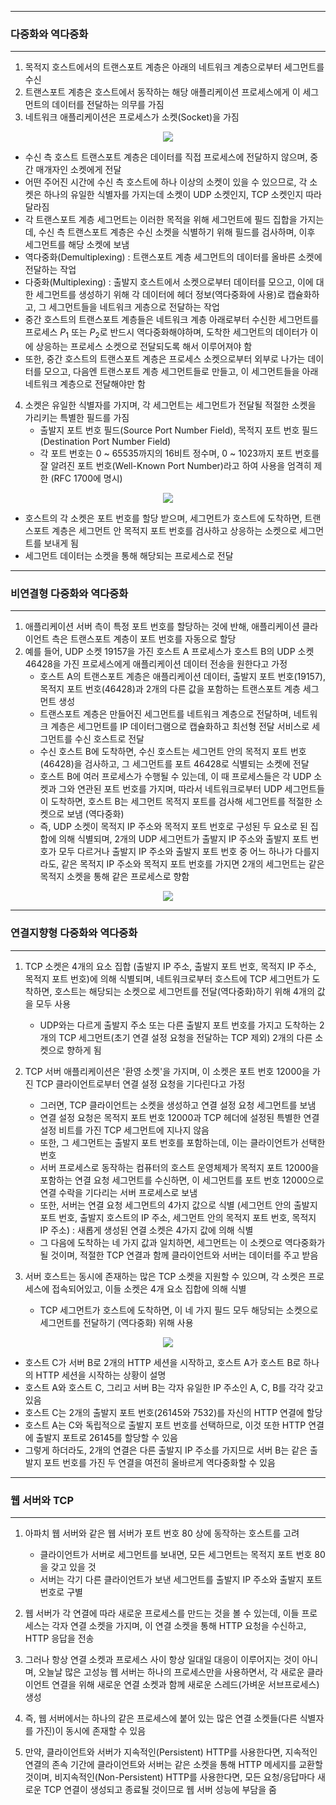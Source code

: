 -----
### 다중화와 역다중화
-----
1. 목적지 호스트에서의 트랜스포트 계층은 아래의 네트워크 계층으로부터 세그먼트를 수신
2. 트랜스포트 계층은 호스트에서 동작하는 해당 애플리케이션 프로세스에게 이 세그먼트의 데이터를 전달하는 의무를 가짐
3. 네트워크 애플리케이션은 프로세스가 소켓(Socket)을 가짐
<div align="center">
<img src="https://github.com/user-attachments/assets/3af4f70d-a3ce-4045-90d1-6938c27b94da">
</div>

   - 수신 측 호스트 트랜스포트 계층은 데이터를 직접 프로세스에 전달하지 않으며, 중간 매개자인 소켓에게 전달
   - 어떤 주어진 시간에 수신 측 호스트에 하나 이상의 소켓이 있을 수 있으므로, 각 소켓은 하나의 유일한 식별자를 가지는데 소켓이 UDP 소켓인지, TCP 소켓인지 따라 달라짐
   - 각 트랜스포트 계층 세그먼트는 이러한 목적을 위해 세그먼트에 필드 집합을 가지는데, 수신 측 트랜스포트 계층은 수신 소켓을 식별하기 위해 필드를 검사하며, 이후 세그먼트를 해당 소켓에 보냄
   - 역다중화(Demultiplexing) : 트랜스포트 계층 세그먼트의 데이터를 올바른 소켓에 전달하는 작업
   - 다중화(Multiplexing) : 출발지 호스트에서 소켓으로부터 데이터를 모으고, 이에 대한 세그먼트를 생성하기 위해 각 데이터에 헤더 정보(역다중화에 사용)로 캡슐화하고, 그 세그먼트들을 네트워크 게층으로 전달하는 작업
   - 중간 호스트의 트랜스포트 계층들은 네트워크 계층 아래로부터 수신한 세그먼트를 프로세스 $P_{1}$ 또는 $P_{2}$로 반드시 역다중화해야하며, 도착한 세그먼트의 데이터가 이에 상응하는 프로세스 소켓으로 전달되도록 해서 이루어져야 함
   - 또한, 중간 호스트의 트랜스포트 계층은 프로세스 소켓으로부터 외부로 나가는 데이터를 모으고, 다음엔 트랜스포트 계층 세그먼트들로 만들고, 이 세그먼트들을 아래 네트워크 계층으로 전달해야만 함

4. 소켓은 유일한 식별자를 가지며, 각 세그먼트는 세그먼트가 전달될 적절한 소켓을 가리키는 특별한 필드를 가짐
   - 출발지 포트 번호 필드(Source Port Number Field), 목적지 포트 번호 필드(Destination Port Number Field)
   - 각 포트 번호는 0 ~ 65535까지의 16비트 정수며, 0 ~ 1023까지 포트 번호를 잘 알려진 포트 번호(Well-Known Port Number)라고 하여 사용을 엄격히 제한 (RFC 1700에 명시)
<div align="center">
<img src="https://github.com/user-attachments/assets/ff5d9c23-f2c6-4d69-bded-ec56dfb79c07">
</div>

   - 호스트의 각 소켓은 포트 번호를 할당 받으며, 세그먼트가 호스트에 도착하면, 트랜스포트 계층은 세그먼트 안 목적지 포트 번호를 검사하고 상응하는 소켓으로 세그먼트를 보내게 됨
   - 세그먼트 데이터는 소켓을 통해 해당되는 프로세스로 전달

-----
### 비연결형 다중화와 역다중화
-----
1. 애플리케이션 서버 측이 특정 포트 번호를 할당하는 것에 반해, 애플리케이션 클라이언트 측은 트랜스포트 계층이 포트 번호를 자동으로 할당
2. 예를 들어, UDP 소켓 19157을 가진 호스트 A 프로세스가 호스트 B의 UDP 소켓 46428을 가진 프로세스에게 애플리케이션 데이터 전송을 원한다고 가정
   - 호스트 A의 트랜스포트 계층은 애플리케이션 데이터, 출발지 포트 번호(19157), 목적지 포트 번호(46428)과 2개의 다른 값을 포함하는 트랜스포트 계층 세그먼트 생성
   - 트랜스포트 계층은 만들어진 세그먼트를 네트워크 계층으로 전달하며, 네트워크 계층은 세그먼트를 IP 데이터그램으로 캡슐화하고 최선형 전달 서비스로 세그먼트를 수신 호스트로 전달
   - 수신 호스트 B에 도착하면, 수신 호스트는 세그먼트 안의 목적지 포트 번호(46428)을 검사하고, 그 세그먼트를 포트 46428로 식별되는 소켓에 전달
   - 호스트 B에 여러 프로세스가 수행될 수 있는데, 이 때 프로세스들은 각 UDP 소켓과 그와 연관된 포트 번호를 가지며, 따라서 네트워크로부터 UDP 세그먼트들이 도착하면, 호스트 B는 세그먼트 목적지 포트를 검사해 세그먼트를 적절한 소켓으로 보냄 (역다중화)
   - 즉, UDP 소켓이 목적지 IP 주소와 목적지 포트 번호로 구성된 두 요소로 된 집합에 의해 식별되며, 2개의 UDP 세그먼트가 출발지 IP 주소와 출발지 포트 번호가 모두 다르거나 출발지 IP 주소와 출발지 포트 번호 중 어느 하나가 다를지라도, 같은 목적지 IP 주소와 목적지 포트 번호를 가지면 2개의 세그먼트는 같은 목적지 소켓을 통해 같은 프로세스로 향함
<div align="center">
<img src="https://github.com/user-attachments/assets/629c486c-2cf3-4f38-91ec-77872a64734f">
</div>

-----
### 연결지향형 다중화와 역다중화
-----
1. TCP 소켓은 4개의 요소 집합 (출발지 IP 주소, 출발지 포트 번호, 목적지 IP 주소, 목적지 포트 번호)에 의해 식별되며, 네트워크로부터 호스트에 TCP 세그먼트가 도착하면, 호스트는 해당되는 소켓으로 세그먼트를 전달(역다중화)하기 위해 4개의 값을 모두 사용
   - UDP와는 다르게 출발지 주소 또는 다른 출발지 포트 번호를 가지고 도착하는 2개의 TCP 세그먼트(초기 연결 설정 요청을 전달하는 TCP 제외) 2개의 다른 소켓으로 향하게 됨

2. TCP 서버 애플리케이션은 '환영 소켓'을 가지며, 이 소켓은 포트 번호 12000을 가진 TCP 클라이언트로부터 연결 설정 요청을 기다린다고 가정
   - 그러면, TCP 클라이언트는 소켓을 생성하고 연결 설정 요청 세그먼트를 보냄
   - 연결 설정 요청은 목적지 포트 번호 12000과 TCP 헤더에 설정된 특별한 연결 설정 비트를 가진 TCP 세그먼트에 지나지 않음
   - 또한, 그 세그먼트는 출발지 포트 번호를 포함하는데, 이는 클라이언트가 선택한 번호
   - 서버 프로세스로 동작하는 컴퓨터의 호스트 운영체제가 목적지 포트 12000을 포함하는 연결 요청 세그먼트를 수신하면, 이 세그먼트를 포트 번호 12000으로 연결 수락을 기다리는 서버 프로세스로 보냄
   - 또한, 서버는 연결 요청 세그먼트의 4가지 값으로 식별 (세그먼트 안의 출발지 포트 번호, 출발지 호스트의 IP 주소, 세그먼트 안의 목적지 포트 번호, 목적지 IP 주소) : 새롭게 생성된 연결 소켓은 4가지 값에 의해 식별
   - 그 다음에 도착하는 네 가지 값과 일치하면, 세그먼트는 이 소켓으로 역다중화가 될 것이며, 적절한 TCP 연결과 함께 클라이언트와 서버는 데이터를 주고 받음

3. 서버 호스트는 동시에 존재하는 많은 TCP 소켓을 지원할 수 있으며, 각 소켓은 프로세스에 접속되어있고, 이들 소켓은 4개 요소 집합에 의해 식별
   - TCP 세그먼트가 호스트에 도착하면, 이 네 가지 필드 모두 해당되는 소켓으로 세그먼트를 전달하기 (역다중화) 위해 사용
<div align="center">
<img src="https://github.com/user-attachments/assets/7a3b23ce-01b1-49fb-8907-eda5528df413">
</div>

   - 호스트 C가 서버 B로 2개의 HTTP 세션을 시작하고, 호스트 A가 호스트 B로 하나의 HTTP 세션을 시작하는 상황이 설명
   - 호스트 A와 호스트 C, 그리고 서버 B는 각자 유일한 IP 주소인 A, C, B를 각각 갖고 있음
   - 호스트 C는 2개의 출발지 포트 번호(26145와 7532)를 자신의 HTTP 연결에 할당
   - 호스트 A는 C와 독립적으로 출발지 포트 번호를 선택하므로, 이것 또한 HTTP 연결에 출발지 포트로 26145를 할당할 수 있음
   - 그렇게 하더라도, 2개의 연결은 다른 출발지 IP 주소를 가지므로 서버 B는 같은 출발지 포트 번호를 가진 두 연결을 여전히 올바르게 역다중화할 수 있음

-----
### 웹 서버와 TCP
-----
1. 아파치 웹 서버와 같은 웹 서버가 포트 번호 80 상에 동작하는 호스트를 고려
   - 클라이언트가 서버로 세그먼트를 보내면, 모든 세그먼트는 목적지 포트 번호 80을 갖고 있을 것
   - 서버는 각기 다른 클라이언트가 보낸 세그먼트를 출발지 IP 주소와 출발지 포트 번호로 구별

2. 웹 서버가 각 연결에 따라 새로운 프로세스를 만드는 것을 볼 수 있는데, 이들 프로세스는 각자 연결 소켓을 가지며, 이 연결 소켓을 통해 HTTP 요청을 수신하고, HTTP 응답을 전송
3. 그러나 항상 연결 소켓과 프로세스 사이 항상 일대일 대응이 이루어지는 것이 아니며, 오늘날 많은 고성능 웹 서버는 하나의 프로세스만을 사용하면서, 각 새로운 클라이언트 연결을 위해 새로운 연결 소켓과 함께 새로운 스레드(가벼운 서브프로세스) 생성
4. 즉, 웹 서버에서는 하나의 같은 프로세스에 붙어 있는 많은 연결 소켓들(다른 식별자를 가진)이 동시에 존재할 수 있음
5. 만약, 클라이언트와 서버가 지속적인(Persistent) HTTP를 사용한다면, 지속적인 연결의 존속 기간에 클라이언트와 서버는 같은 소켓을 통해 HTTP 메세지를 교환할 것이며, 비지속적인(Non-Persistent) HTTP를 사용한다면, 모든 요청/응답마다 새로운 TCP 연결이 생성되고 종료될 것이므로 웹 서버 성능에 부담을 줌
